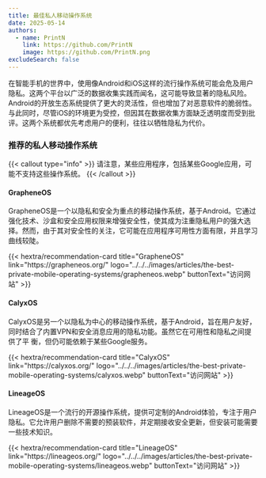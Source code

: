 ```yaml
---
title: 最佳私人移动操作系统
date: 2025-05-14
authors:
  - name: PrintN
    link: https://github.com/PrintN
    image: https://github.com/PrintN.png
excludeSearch: false
---
```

在智能手机的世界中，使用像Android和iOS这样的流行操作系统可能会危及用户隐私。这两个平台以广泛的数据收集实践而闻名，这可能导致显著的隐私风险。Android的开放生态系统提供了更大的灵活性，但也增加了对恶意软件的脆弱性。与此同时，尽管iOS的环境更为受控，但因其在数据收集方面缺乏透明度而受到批评。这两个系统都优先考虑用户的便利，往往以牺牲隐私为代价。

### 推荐的私人移动操作系统
{{< callout type="info" >}}
  请注意，某些应用程序，包括某些Google应用，可能不支持这些操作系统。
{{< /callout >}}

#### GrapheneOS
GrapheneOS是一个以隐私和安全为重点的移动操作系统，基于Android。它通过强化技术、沙盒和安全应用权限来增强安全性，使其成为注重隐私用户的强大选择。然而，由于其对安全性的关注，它可能在应用程序可用性方面有限，并且学习曲线较陡。
<div class="recommendations">
  <div class="grid">
    {{< hextra/recommendation-card title="GrapheneOS" link="https://grapheneos.org/" logo="../../../images/articles/the-best-private-mobile-operating-systems/grapheneos.webp" buttonText="访问网站" >}}
  </div>
</div>

#### CalyxOS
CalyxOS是另一个以隐私为中心的移动操作系统，基于Android，旨在用户友好，同时结合了内置VPN和安全消息应用的隐私功能。虽然它在可用性和隐私之间提供了平 衡，但仍可能依赖于某些Google服务。
<div class="recommendations">
  <div class="grid">
    {{< hextra/recommendation-card title="CalyxOS" link="https://calyxos.org/" logo="../../../images/articles/the-best-private-mobile-operating-systems/calyxos.webp" buttonText="访问网站" >}}
  </div>
</div>

#### LineageOS
LineageOS是一个流行的开源操作系统，提供可定制的Android体验，专注于用户隐私。它允许用户删除不需要的预装软件，并定期接收安全更新，但安装可能需要一些技术知识。
<div class="recommendations">
  <div class="grid">
    {{< hextra/recommendation-card title="LineageOS" link="https://lineageos.org/" logo="../../../images/articles/the-best-private-mobile-operating-systems/lineageos.webp" buttonText="访问网站" >}}
  </div>
</div>